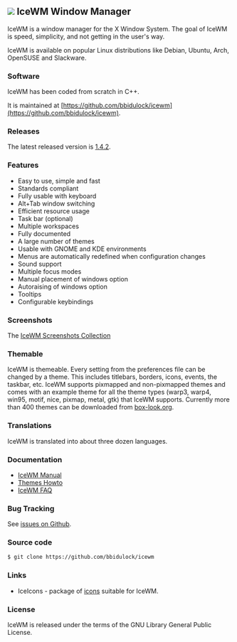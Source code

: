 ## ![][1] IceWM Window Manager

IceWM is a window manager for the X Window System.
The goal of IceWM is speed, simplicity,
and not getting in the user's way.

IceWM is available on popular Linux distributions
like Debian, Ubuntu, Arch, OpenSUSE and Slackware.

### Software

IceWM has been coded from scratch in C++.

It is maintained at [https://github.com/bbidulock/icewm](https://github.com/bbidulock/icewm).

### Releases

The latest released version is [1.4.2](https://github.com/bbidulock/icewm/releases).

### Features

- Easy to use, simple and fast
- Standards compliant
- Fully usable with keyboard
- Alt+Tab window switching
- Efficient resource usage
- Task bar (optional)
- Multiple workspaces
- Fully documented
- A large number of themes
- Usable with GNOME and KDE environments
- Menus are automatically redefined when configuration changes
- Sound support
- Multiple focus modes
- Manual placement of windows option
- Autoraising of windows option
- Tooltips
- Configurable keybindings

### Screenshots

The [IceWM Screenshots Collection](https://github.com/bbidulock/icewm/issues/156)

### Themable

IceWM is themeable. Every setting from the preferences file can be changed
by a theme. This includes titlebars, borders, icons, events, the taskbar,
etc. IceWM supports pixmapped and non-pixmapped themes and comes with an
example theme for all the theme types (warp3, warp4, win95, motif, nice,
pixmap, metal, gtk) that IceWM supports.
Currently more than 400 themes can be downloaded from
[box-look.org](https://www.box-look.org/browse/cat/142/ord/latest/).

### Translations

IceWM is translated into about three dozen languages.

### Documentation

- [IceWM Manual](manual/)
- [Themes Howto](themes/)
- [IceWM FAQ](FAQ/)

### Bug Tracking

See [issues on Github](https://github.com/bbidulock/icewm/issues).

### Source code

```bash
$ git clone https://github.com/bbidulock/icewm
```

### Links

- IceIcons - package of [icons](http://sandbox.cz/~covex/icewm/iceicons/) suitable for IceWM.

### License

IceWM is released under the terms of the GNU Library General Public License.

[1]: images/logo.jpg
